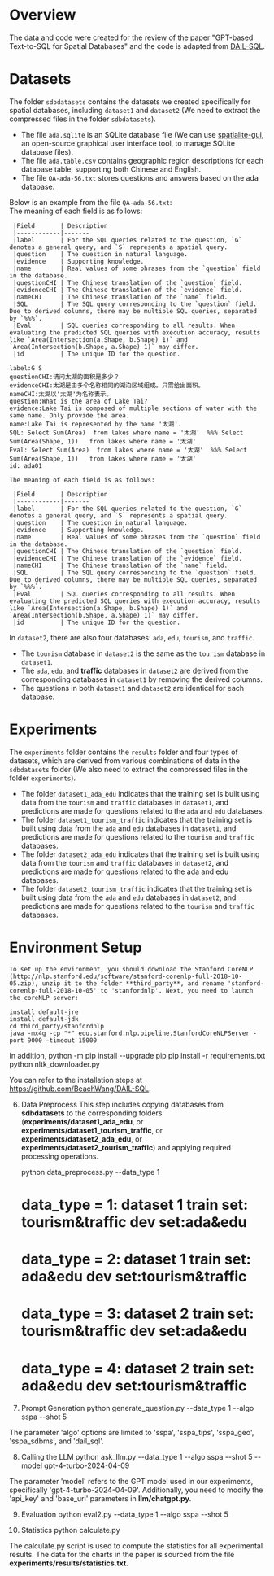 Overview
=

The data and code were created for the review of the paper "GPT-based Text-to-SQL for Spatial Databases" and the code is adapted from [DAIL-SQL](https://github.com/BeachWang/DAIL-SQL).

Datasets
=

The folder `sdbdatasets` contains the datasets we created specifically for spatial databases, including `dataset1` and `dataset2` (We need to extract the compressed files in the folder `sdbdatasets`). <br>
* The file `ada.sqlite` is an SQLite database file (We can use [spatialite-gui](https://www.gaia-gis.it/fossil/spatialite_gui/index), an open-source graphical user interface tool, to manage SQLite database files). <br>
* The file `ada.table.csv` contains geographic region descriptions for each database table, supporting both Chinese and English. <br>
* The file `QA-ada-56.txt` stores questions and answers based on the ada database. <br>

Below is an example from the file `QA-ada-56.txt`: <br>
The meaning of each field is as follows:

     |Field       | Description  
     |------------|-------
     |label       | For the SQL queries related to the question, `G` denotes a general query, and `S` represents a spatial query.
     |question    | The question in natural language. 
     |evidence    | Supporting knowledge.
     |name        | Real values of some phrases from the `question` field in the database. 
     |questionCHI | The Chinese translation of the `question` field.
     |evidenceCHI | The Chinese translation of the `evidence` field.
     |nameCHI     | The Chinese translation of the `name` field.
     |SQL         | The SQL query corresponding to the `question` field. Due to derived columns, there may be multiple SQL queries, separated by `%%%`. 
     |Eval        | SQL queries corresponding to all results. When evaluating the predicted SQL queries with execution accuracy, results like `Area(Intersection(a.Shape, b.Shape) 1)` and `Area(Intersection(b.Shape, a.Shape) 1)` may differ. 
     |id          | The unique ID for the question.  


     
`label:G S`<br>
`questionCHI:请问太湖的面积是多少？`<br>
`evidenceCHI:太湖是由多个名称相同的湖泊区域组成。只需给出面积。`<br>
`nameCHI:太湖以'太湖'为名称表示。`<br>
`question:What is the area of Lake Tai?` <br>
`evidence:Lake Tai is composed of multiple sections of water with the same name. Only provide the area.`<br>
`name:Lake Tai is represented by the name '太湖'.` <br>
`SQL: Select Sum(Area)  from lakes where name = '太湖'  %%% Select Sum(Area(Shape, 1))   from lakes where name = '太湖'` <br>
`Eval: Select Sum(Area)  from lakes where name = '太湖'  %%% Select Sum(Area(Shape, 1))   from lakes where name = '太湖'` <br>
`id: ada01` <br>


    The meaning of each field is as follows:

     |Field       | Description  
     |------------|-------
     |label       | For the SQL queries related to the question, `G` denotes a general query, and `S` represents a spatial query.
     |question    | The question in natural language. 
     |evidence    | Supporting knowledge.
     |name        | Real values of some phrases from the `question` field in the database. 
     |questionCHI | The Chinese translation of the `question` field.
     |evidenceCHI | The Chinese translation of the `evidence` field.
     |nameCHI     | The Chinese translation of the `name` field.
     |SQL         | The SQL query corresponding to the `question` field. Due to derived columns, there may be multiple SQL queries, separated by `%%%`. 
     |Eval        | SQL queries corresponding to all results. When evaluating the predicted SQL queries with execution accuracy, results like `Area(Intersection(a.Shape, b.Shape) 1)` and `Area(Intersection(b.Shape, a.Shape) 1)` may differ. 
     |id          | The unique ID for the question.  



In `dataset2`, there are also four databases: `ada`, `edu`, `tourism`, and `traffic`.  
* The `tourism` database in `dataset2` is the same as the `tourism` database in `dataset1`.  
* The `ada`, `edu`, and **traffic** databases in `dataset2`  are derived from the corresponding databases in `dataset1`  by removing the derived columns.  
* The questions in both `dataset1`  and `dataset2`  are identical for each database.

Experiments
=

The `experiments` folder contains the `results` folder and four types of datasets, which are derived from various combinations of data in the `sdbdatasets` folder (We  also need to extract the compressed files in the folder `experiments`).
* The folder `dataset1_ada_edu` indicates that the training set is built using data from the `tourism` and `traffic` databases in `dataset1`, and predictions are made for questions related to the `ada` and `edu` databases.
* The folder `dataset1_tourism_traffic` indicates that the training set is built using data from the `ada` and `edu` databases in `dataset1`, and predictions are made for questions related to the `tourism` and `traffic` databases.
* The folder `dataset2_ada_edu` indicates that the training set is built using data from the `tourism` and `traffic` databases in `dataset2`, and predictions are made for questions related to the ada and edu databases.
* The folder `dataset2_tourism_traffic` indicates that the training set is built using data from the `ada` and `edu` databases in `dataset2`, and predictions are made for questions related to the `tourism` and `traffic` databases.


Environment Setup
=
    To set up the environment, you should download the Stanford CoreNLP (http://nlp.stanford.edu/software/stanford-corenlp-full-2018-10-05.zip), unzip it to the folder **third_party**, and rename 'stanford-corenlp-full-2018-10-05' to 'stanfordnlp'. Next, you need to launch the coreNLP server:
    
    install default-jre
    install default-jdk
    cd third_party/stanfordnlp
    java -mx4g -cp "*" edu.stanford.nlp.pipeline.StanfordCoreNLPServer -port 9000 -timeout 15000

   In addition,
   python -m pip install --upgrade pip
   pip install -r requirements.txt
   python nltk_downloader.py

   You can refer to the installation steps at https://github.com/BeachWang/DAIL-SQL.
  
6. Data Preprocess
    This step includes copying databases from **sdbdatasets** to the corresponding folders (**experiments/dataset1_ada_edu**, or **experiments/dataset1_tourism_traffic**,  or **experiments/dataset2_ada_edu**, or **experiments/dataset2_tourism_traffic**) and applying required processing operations.

   python data_preprocess.py --data_type 1

   # data_type = 1: dataset 1      train set: tourism&traffic              dev set:ada&edu
   # data_type = 2: dataset 1      train set: ada&edu                      dev set:tourism&traffic
   # data_type = 3: dataset 2      train set: tourism&traffic              dev set:ada&edu
   # data_type = 4: dataset 2      train set: ada&edu                      dev set:tourism&traffic

7. Prompt Generation
   python generate_question.py --data_type 1 --algo sspa --shot 5

  The parameter 'algo' options are limited to 'sspa', 'sspa_tips', 'sspa_geo', 'sspa_sdbms', and 'dail_sql'.

8. Calling the LLM
   python ask_llm.py --data_type 1 --algo sspa --shot 5 --model gpt-4-turbo-2024-04-09
   
  The parameter 'model' refers to the GPT model used in our experiments, specifically 'gpt-4-turbo-2024-04-09'. Additionally, you need to modify the 'api_key' and 'base_url' parameters in **llm/chatgpt.py**.

9. Evaluation
   python eval2.py --data_type 1 --algo sspa --shot 5

10. Statistics
   python calculate.py
   
  The calculate.py script is used to compute the statistics for all experimental results. The data for the charts in the paper is sourced from the file **experiments/results/statistics.txt**.
    
